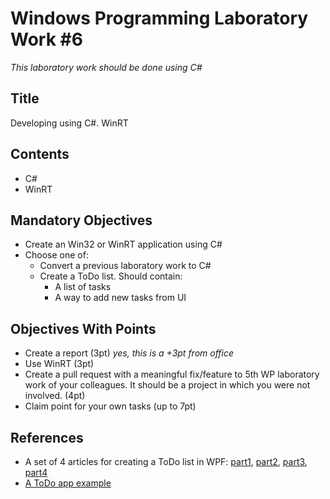 # Windows Programming Laboratory Work #6

_This laboratory work should be done using C#_

## Title
Developing using C#. WinRT

## Contents
* C#
* WinRT

## Mandatory Objectives
* Create an Win32 or WinRT application using C#
* Choose one of:
  * Convert a previous laboratory work to C#
  * Create a ToDo list. Should contain:
    * A list of tasks
    * A way to add new tasks from UI

## Objectives With Points
* Create a report (3pt) _yes, this is a +3pt from office_
* Use WinRT (3pt)
* Create a pull request with a meaningful fix/feature to 5th WP laboratory work of your colleagues. It should be a project in which you were not involved. (4pt)
* Claim point for your own tasks (up to 7pt)

## References
* A set of 4 articles for creating a ToDo list in WPF: [part1](http://www.aspfree.com/c/a/windows-scripting/wpf-through-an-example-introduction/), [part2](http://www.aspfree.com/c/a/windows-scripting/adding-controls-to-an-application-with-wpf/), [part3](http://www.aspfree.com/c/a/windows-scripting/data-converstion-and-task-addition-with-wpf/), [part4](http://www.aspfree.com/c/a/windows-scripting/completing-a-wpf-to-do-list-application/)
* [A ToDo app example](https://github.com/Mellen/To-Do-List)
